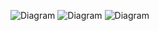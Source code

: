 ![Diagram](https://www.planttext.com/api/plantuml/png/UhzxlqDnIM9HIMbk3bT1Od9sOdggWb9eSMgHWczY7f2JcvfNegHGpQK01CavYSN52Y199AvZIcvc7bSj5q9tG55-Icbo2Ku3eF988lv5AK0pWMQ0BTRLjOEfKR1II2vAJIn9BUO2smEM0okoKiW56r_CvP2Qbm9oFG000F__0m00)
![Diagram](https://www.planttext.com/api/plantuml/png/UhzxlqDnIM9HIMbk3bTYSab-aK9eSMeHbEcOafkPnyK54b7GrLNGyCbFpypJHF23KjCpYqjIYpIvm2h1Ohw9UOdfgM1JYZMvkA1wW59sQ78ALWesDfbvoJcbAQbsTbmEgNaf84S00000__y30000)
![Diagram](https://www.planttext.com/api/plantuml/png/UhzxlqDnIM9HIMbk3bTYSab-aK9eSMeHbEcOafkPnyK54b7GrLNGyCbFpypJHF23KjCpYqjIYpIvm2h1Ohw9UOdfgM1JYZMvkA1wW59sQ78ALWesDfbvoJcbAQbsTbmEgNaf84S00000__y30000)
